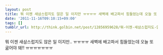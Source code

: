 ```yaml
---
layout: post
title: 뭐 이젠 새삼스럽지도 않은 일 이지만 ㅠㅠㅠㅠ 새벽에 배고파서 힘들었는데 오늘 또
date: '2011-11-16T09:10:15+09:00'
tags: []
tumblr_url: http://think.golbin.net/post/12856959628/뭐-이젠-새삼스럽지도-않은-일-이지만-ㅠㅠㅠㅠ-새벽에-배고파서-힘들었는데-오늘-또
---
```

뭐 이젠 새삼스럽지도 않은 일 이지만.. ㅠㅠㅠㅠ 새벽에 배고파서 힘들었는데 오늘 또 굶어야 돼!! ㅠㅠㅠㅠㅠㅠㅠ
